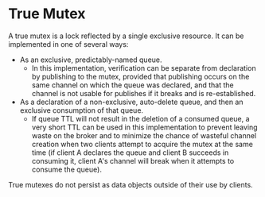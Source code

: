 # True Mutex

A true mutex is a lock reflected by a single exclusive resource. It can be implemented in one of several ways:

- As an exclusive, predictably-named queue.
	- In this implementation, verification can be separate from declaration by publishing to the mutex, provided that publishing occurs on the same channel on which the queue was declared, and that the channel is not usable for publishes if it breaks and is re-established. 
- As a declaration of a non-exclusive, auto-delete queue, and then an exclusive consumption of that queue.
	- If queue TTL will not result in the deletion of a consumed queue, a very short TTL can be used in this implementation to prevent leaving waste on the broker and to minimize the chance of wasteful channel creation when two clients attempt to acquire the mutex at the same time (if client A declares the queue and client B succeeds in 	consuming it, client A's channel will break when it attempts to consume the queue).

True mutexes do not persist as data objects outside of their use by clients.